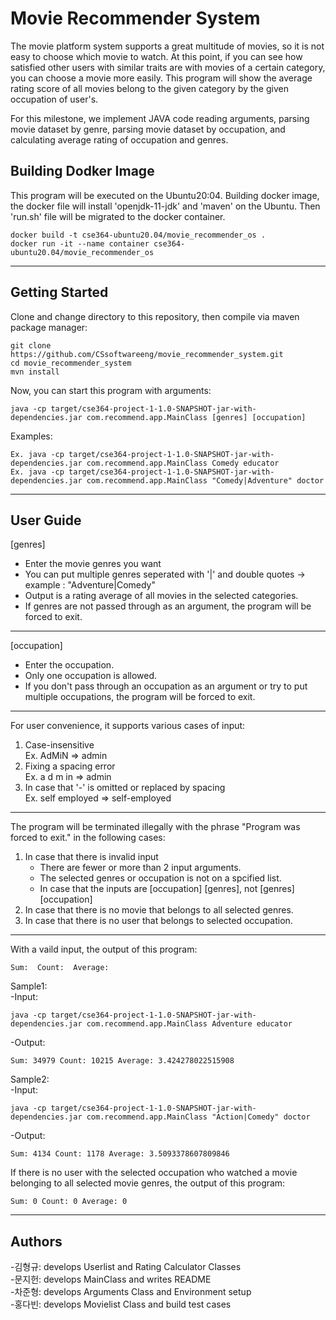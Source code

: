 # Movie Recommender System
The movie platform system supports a great multitude of movies, so it is not easy to choose which movie to watch. At this point, if you can see how satisfied other users with similar traits are with movies of a certain category, you can choose a movie more easily. This program will show the average rating score of all movies belong to the given category by the given occupation of user's.

For this milestone, we implement JAVA code reading arguments, parsing movie dataset by genre, parsing movie dataset by occupation, and calculating average rating of occupation and genres.


## Building Dodker Image
This program will be executed on the Ubuntu20:04. Building docker image, the docker file will install 'openjdk-11-jdk' and 'maven' on the Ubuntu. Then 'run.sh' file will be migrated to the docker container.
```
docker build -t cse364-ubuntu20.04/movie_recommender_os .
docker run -it --name container cse364-ubuntu20.04/movie_recommender_os
```
------------------------------------------
## Getting Started
Clone and change directory to this repository, then compile via maven package manager:
```
git clone https://github.com/CSsoftwareeng/movie_recommender_system.git
cd movie_recommender_system
mvn install
```
Now, you can start this program with arguments:
```
java -cp target/cse364-project-1-1.0-SNAPSHOT-jar-with-dependencies.jar com.recommend.app.MainClass [genres] [occupation]
```
Examples:
```
Ex. java -cp target/cse364-project-1-1.0-SNAPSHOT-jar-with-dependencies.jar com.recommend.app.MainClass Comedy educator
Ex. java -cp target/cse364-project-1-1.0-SNAPSHOT-jar-with-dependencies.jar com.recommend.app.MainClass "Comedy|Adventure" doctor
```

------------------------------------------
## User Guide
[genres]
- Enter the movie genres you want
- You can put multiple genres seperated with '|' and double quotes -> example : "Adventure|Comedy"
- Output is a rating average of all movies in the selected categories.
- If genres are not passed through as an argument, the program will be forced to exit.
-----------------------------
[occupation]
- Enter the occupation.
- Only one occupation is allowed.
- If you don't pass through an occupation as an argument or try to put multiple occupations, the program will be forced to exit.
-----------------------------
For user convenience, it supports various cases of input:
1. Case-insensitive<br/>
Ex. AdMiN => admin
2. Fixing a spacing error<br/>
Ex. a d m in => admin
3. In case that '-' is omitted or replaced by spacing<br/>
Ex. self employed => self-employed
----------------------------
The program will be terminated illegally with the phrase "Program was forced to exit." in the following cases: 
1. In case that there is invalid input
    - There are fewer or more than 2 input arguments.
    - The selected genres or occupation is not on a spcified list.
    - In case that the inputs are [occupation] [genres], not [genres] [occupation]
2. In case that there is no movie that belongs to all selected genres.
3. In case that there is no user that belongs to selected occupation.
----------------------------
With a vaild input, the output of this program:
```
Sum:  Count:  Average: 
```
Sample1:<br/>
  -Input:
  ```
  java -cp target/cse364-project-1-1.0-SNAPSHOT-jar-with-dependencies.jar com.recommend.app.MainClass Adventure educator
  ```
  -Output:
  ```
  Sum: 34979 Count: 10215 Average: 3.424278022515908
  ```
  

Sample2:<br/>
  -Input:
  ```
  java -cp target/cse364-project-1-1.0-SNAPSHOT-jar-with-dependencies.jar com.recommend.app.MainClass "Action|Comedy" doctor
  ```
  -Output:
  ```
  Sum: 4134 Count: 1178 Average: 3.5093378607809846
  ```


If there is no user with the selected occupation who watched a movie belonging to all selected movie genres, the output of this program:
```
Sum: 0 Count: 0 Average: 0
```

------------------------------------------
## Authors
-김형규: develops Userlist and Rating Calculator Classes<br/>
-문지헌: develops MainClass and writes README<br/>
-차준형: develops Arguments Class and Environment setup<br/>
-홍다빈: develops Movielist Class and build test cases
